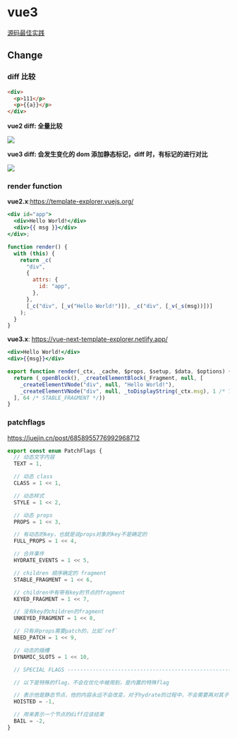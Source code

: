 # vue3

[源码最佳实践](https://vue3.w2deep.com/source-code/runtime/renderer.html)

## Change

### diff 比较

```html
<div>
  <p>111</p>
  <p>{{a}}</p>
</div>
```

**vue2 diff: 全量比较**

![](/imgs/001.png)

**vue3 diff: 会发生变化的 dom 添加静态标记，diff 时，有标记的进行对比**

![](/imgs/002.png)

### render function

**vue2.x**:https://template-explorer.vuejs.org/

```jsx
<div id="app">
  <div>Hello World!</div>
  <div>{{ msg }}</div>
</div>;

function render() {
  with (this) {
    return _c(
      "div",
      {
        attrs: {
          id: "app",
        },
      },
      [_c("div", [_v("Hello World!")]), _c("div", [_v(_s(msg))])]
    );
  }
}
```

**vue3.x**: https://vue-next-template-explorer.netlify.app/

```jsx
<div>Hello World!</div>
<div>{{msg}}</div>

export function render(_ctx, _cache, $props, $setup, $data, $options) {
  return (_openBlock(), _createElementBlock(_Fragment, null, [
    _createElementVNode("div", null, "Hello World!"),
    _createElementVNode("div", null, _toDisplayString(_ctx.msg), 1 /* TEXT */)
  ], 64 /* STABLE_FRAGMENT */))
}
```

### patchflags

https://juejin.cn/post/6858955776992968712

```js
export const enum PatchFlags {
  // 动态文字内容
  TEXT = 1,

  // 动态 class
  CLASS = 1 << 1,

  // 动态样式
  STYLE = 1 << 2,

  // 动态 props
  PROPS = 1 << 3,

  // 有动态的key，也就是说props对象的key不是确定的
  FULL_PROPS = 1 << 4,

  // 合并事件
  HYDRATE_EVENTS = 1 << 5,

  // children 顺序确定的 fragment
  STABLE_FRAGMENT = 1 << 6,

  // children中有带有key的节点的fragment
  KEYED_FRAGMENT = 1 << 7,

  // 没有key的children的fragment
  UNKEYED_FRAGMENT = 1 << 8,

  // 只有非props需要patch的，比如`ref`
  NEED_PATCH = 1 << 9,

  // 动态的插槽
  DYNAMIC_SLOTS = 1 << 10,

  // SPECIAL FLAGS -------------------------------------------------------------

  // 以下是特殊的flag，不会在优化中被用到，是内置的特殊flag

  // 表示他是静态节点，他的内容永远不会改变，对于hydrate的过程中，不会需要再对其子节点进行diff
  HOISTED = -1,

  // 用来表示一个节点的diff应该结束
  BAIL = -2,
}
```
